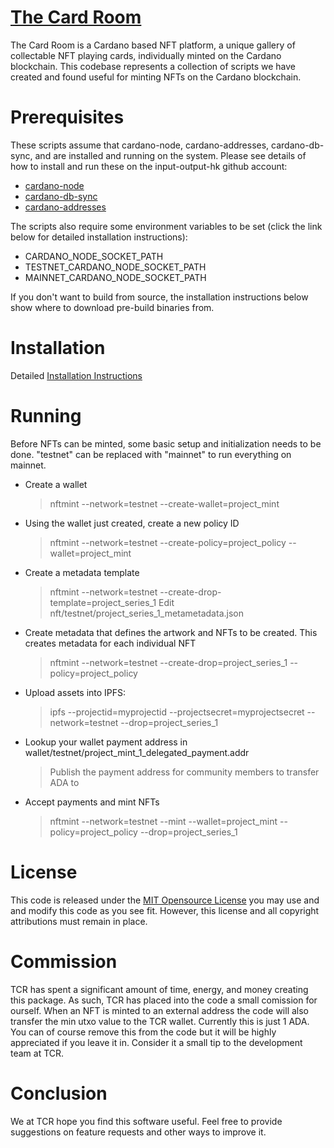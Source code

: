 # [The Card Room](https://thecardroom.io)

The Card Room is a Cardano based NFT platform, a unique gallery of collectable
NFT playing cards, individually minted on the Cardano blockchain.  This codebase
represents a collection of scripts we have created and found useful for minting
NFTs on the Cardano blockchain.


# Prerequisites

These scripts assume that cardano-node, cardano-addresses, cardano-db-sync, and
are installed and running on the system.  Please see details of
how to install and run these on the input-output-hk github account:
  - [cardano-node](https://github.com/input-output-hk/cardano-node)
  - [cardano-db-sync](https://github.com/input-output-hk/cardano-db-sync)
  - [cardano-addresses](https://github.com/input-output-hk/cardano-addresses)

The scripts also require some environment variables to be set (click the link
below for detailed installation instructions):
  - CARDANO_NODE_SOCKET_PATH
  - TESTNET_CARDANO_NODE_SOCKET_PATH
  - MAINNET_CARDANO_NODE_SOCKET_PATH

If you don't want to build from source, the installation instructions below show
where to download pre-build binaries from.


# Installation

  Detailed [Installation Instructions](INSTALL.md)


# Running
Before NFTs can be minted, some basic setup and initialization needs to be done.
"testnet" can be replaced with "mainnet" to run everything on mainnet.

  - Create a wallet
    > nftmint --network=testnet --create-wallet=project_mint

  - Using the wallet just created, create a new policy ID
    > nftmint --network=testnet --create-policy=project_policy --wallet=project_mint

  - Create a metadata template
    > nftmint --network=testnet --create-drop-template=project_series_1
    > Edit nft/testnet/project_series_1_metametadata.json

  - Create metadata that defines the artwork and NFTs to be created.  This creates
  metadata for each individual NFT
    > nftmint --network=testnet --create-drop=project_series_1 --policy=project_policy

  - Upload assets into IPFS:
    > ipfs --projectid=myprojectid --projectsecret=myprojectsecret --network=testnet --drop=project_series_1

  - Lookup your wallet payment address in wallet/testnet/project_mint_1_delegated_payment.addr
    > Publish the payment address for community members to transfer ADA to

  - Accept payments and mint NFTs
    > nftmint --network=testnet --mint --wallet=project_mint --policy=project_policy --drop=project_series_1


# License

This code is released under the [MIT Opensource License](https://en.wikipedia.org/wiki/MIT_License)
you may use and and modify this code as you see fit.  However, this license and
all copyright attributions must remain in place.


# Commission

TCR has spent a significant amount of time, energy, and money creating this package.
As such, TCR has placed into the code a small comission for ourself.  When an NFT
is minted to an external address the code will also transfer the min utxo value to
the TCR wallet.  Currently this is just 1 ADA.  You can of course remove this
from the code but it will be highly appreciated if you leave it in.  Consider it
a small tip to the development team at TCR.


# Conclusion

We at TCR hope you find this software useful.  Feel free to provide suggestions
on feature requests and other ways to improve it.

